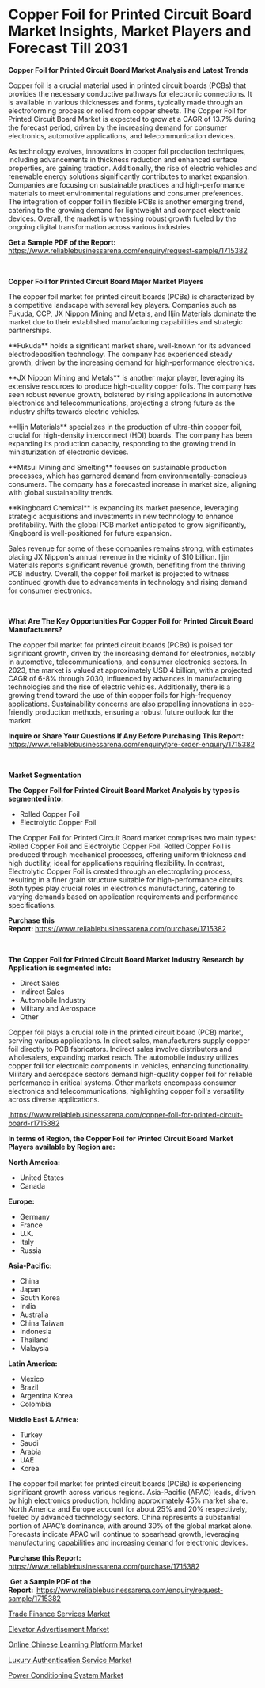 <p><h1>Copper Foil for Printed Circuit Board Market Insights, Market Players and Forecast Till 2031</h1></p><p><strong>Copper Foil for Printed Circuit Board Market Analysis and Latest Trends</strong></p>
<p><p>Copper foil is a crucial material used in printed circuit boards (PCBs) that provides the necessary conductive pathways for electronic connections. It is available in various thicknesses and forms, typically made through an electroforming process or rolled from copper sheets. The Copper Foil for Printed Circuit Board Market is expected to grow at a CAGR of 13.7% during the forecast period, driven by the increasing demand for consumer electronics, automotive applications, and telecommunication devices. </p><p>As technology evolves, innovations in copper foil production techniques, including advancements in thickness reduction and enhanced surface properties, are gaining traction. Additionally, the rise of electric vehicles and renewable energy solutions significantly contributes to market expansion. Companies are focusing on sustainable practices and high-performance materials to meet environmental regulations and consumer preferences. The integration of copper foil in flexible PCBs is another emerging trend, catering to the growing demand for lightweight and compact electronic devices. Overall, the market is witnessing robust growth fueled by the ongoing digital transformation across various industries.</p></p>
<p><strong>Get a Sample PDF of the Report:&nbsp;</strong> <a href="https://www.reliablebusinessarena.com/enquiry/request-sample/1715382?utm_campaign=1726&utm_medium=2&utm_source=Github&utm_content=ia&utm_term=23102024&utm_id=copper-foil-for-printed-circuit-board">https://www.reliablebusinessarena.com/enquiry/request-sample/1715382</a></p>
<p>&nbsp;</p>
<p><strong>Copper Foil for Printed Circuit Board Major Market Players</strong></p>
<p><p>The copper foil market for printed circuit boards (PCBs) is characterized by a competitive landscape with several key players. Companies such as Fukuda, CCP, JX Nippon Mining and Metals, and Iljin Materials dominate the market due to their established manufacturing capabilities and strategic partnerships.</p><p>**Fukuda** holds a significant market share, well-known for its advanced electrodeposition technology. The company has experienced steady growth, driven by the increasing demand for high-performance electronics.</p><p>**JX Nippon Mining and Metals** is another major player, leveraging its extensive resources to produce high-quality copper foils. The company has seen robust revenue growth, bolstered by rising applications in automotive electronics and telecommunications, projecting a strong future as the industry shifts towards electric vehicles.</p><p>**Iljin Materials** specializes in the production of ultra-thin copper foil, crucial for high-density interconnect (HDI) boards. The company has been expanding its production capacity, responding to the growing trend in miniaturization of electronic devices.</p><p>**Mitsui Mining and Smelting** focuses on sustainable production processes, which has garnered demand from environmentally-conscious consumers. The company has a forecasted increase in market size, aligning with global sustainability trends.</p><p>**Kingboard Chemical** is expanding its market presence, leveraging strategic acquisitions and investments in new technology to enhance profitability. With the global PCB market anticipated to grow significantly, Kingboard is well-positioned for future expansion.</p><p>Sales revenue for some of these companies remains strong, with estimates placing JX Nippon's annual revenue in the vicinity of $10 billion. Iljin Materials reports significant revenue growth, benefiting from the thriving PCB industry. Overall, the copper foil market is projected to witness continued growth due to advancements in technology and rising demand for consumer electronics.</p></p>
<p>&nbsp;</p>
<p><strong>What Are The Key Opportunities For Copper Foil for Printed Circuit Board Manufacturers?</strong></p>
<p><p>The copper foil market for printed circuit boards (PCBs) is poised for significant growth, driven by the increasing demand for electronics, notably in automotive, telecommunications, and consumer electronics sectors. In 2023, the market is valued at approximately USD 4 billion, with a projected CAGR of 6-8% through 2030, influenced by advances in manufacturing technologies and the rise of electric vehicles. Additionally, there is a growing trend toward the use of thin copper foils for high-frequency applications. Sustainability concerns are also propelling innovations in eco-friendly production methods, ensuring a robust future outlook for the market.</p></p>
<p><strong>Inquire or Share Your Questions If Any Before Purchasing This Report:</strong> <a href="https://www.reliablebusinessarena.com/enquiry/pre-order-enquiry/1715382?utm_campaign=1726&utm_medium=2&utm_source=Github&utm_content=ia&utm_term=23102024&utm_id=copper-foil-for-printed-circuit-board">https://www.reliablebusinessarena.com/enquiry/pre-order-enquiry/1715382</a></p>
<p>&nbsp;</p>
<p><strong>Market Segmentation</strong></p>
<p><strong>The Copper Foil for Printed Circuit Board Market Analysis by types is segmented into:</strong></p>
<p><ul><li>Rolled Copper Foil</li><li>Electrolytic Copper Foil</li></ul></p>
<p><p>The Copper Foil for Printed Circuit Board market comprises two main types: Rolled Copper Foil and Electrolytic Copper Foil. Rolled Copper Foil is produced through mechanical processes, offering uniform thickness and high ductility, ideal for applications requiring flexibility. In contrast, Electrolytic Copper Foil is created through an electroplating process, resulting in a finer grain structure suitable for high-performance circuits. Both types play crucial roles in electronics manufacturing, catering to varying demands based on application requirements and performance specifications.</p></p>
<p><strong>Purchase this Report:&nbsp;</strong><a href="https://www.reliablebusinessarena.com/purchase/1715382?utm_campaign=1726&utm_medium=2&utm_source=Github&utm_content=ia&utm_term=23102024&utm_id=copper-foil-for-printed-circuit-board">https://www.reliablebusinessarena.com/purchase/1715382</a></p>
<p>&nbsp;</p>
<p><strong>The Copper Foil for Printed Circuit Board Market Industry Research by Application is segmented into:</strong></p>
<p><ul><li>Direct Sales</li><li>Indirect Sales</li><li>Automobile Industry</li><li>Military and Aerospace</li><li>Other</li></ul></p>
<p><p>Copper foil plays a crucial role in the printed circuit board (PCB) market, serving various applications. In direct sales, manufacturers supply copper foil directly to PCB fabricators. Indirect sales involve distributors and wholesalers, expanding market reach. The automobile industry utilizes copper foil for electronic components in vehicles, enhancing functionality. Military and aerospace sectors demand high-quality copper foil for reliable performance in critical systems. Other markets encompass consumer electronics and telecommunications, highlighting copper foil's versatility across diverse applications.</p></p>
<p><a href="https://www.reliablebusinessarena.com/copper-foil-for-printed-circuit-board-r1715382?utm_campaign=1726&utm_medium=2&utm_source=Github&utm_content=ia&utm_term=23102024&utm_id=copper-foil-for-printed-circuit-board">&nbsp;https://www.reliablebusinessarena.com/copper-foil-for-printed-circuit-board-r1715382</a></p>
<p><strong>In terms of Region, the Copper Foil for Printed Circuit Board Market Players available by Region are:</strong></p>
<p>
    <p> <strong> North America: </strong>
        <ul>
            <li>United States</li>
            <li>Canada</li>
        </ul>
        </p> 
    <p> <strong> Europe: </strong>
        <ul>
            <li>Germany</li>
            <li>France</li>
            <li>U.K.</li>
            <li>Italy</li>
            <li>Russia</li>
        </ul>
        </p> 
    <p> <strong> Asia-Pacific: </strong>
        <ul>
            <li>China</li>
            <li>Japan</li>
            <li>South Korea</li>
            <li>India</li>
            <li>Australia</li>
            <li>China Taiwan</li>
            <li>Indonesia</li>
            <li>Thailand</li>
            <li>Malaysia</li>
        </ul>
        </p> 
    <p> <strong> Latin America: </strong>
        <ul>
            <li>Mexico</li>
            <li>Brazil</li>
            <li>Argentina Korea</li>
            <li>Colombia</li>
        </ul>
        </p> 
    <p> <strong> Middle East & Africa: </strong>
        <ul>
            <li>Turkey</li>
            <li>Saudi</li>
            <li>Arabia</li>
            <li>UAE</li>
            <li>Korea</li>
        </ul>
    </p>
    </p>
<p><p>The copper foil market for printed circuit boards (PCBs) is experiencing significant growth across various regions. Asia-Pacific (APAC) leads, driven by high electronics production, holding approximately 45% market share. North America and Europe account for about 25% and 20% respectively, fueled by advanced technology sectors. China represents a substantial portion of APAC’s dominance, with around 30% of the global market alone. Forecasts indicate APAC will continue to spearhead growth, leveraging manufacturing capabilities and increasing demand for electronic devices.</p></p>
<p><strong>Purchase this Report: </strong><a href="https://www.reliablebusinessarena.com/purchase/1715382?utm_campaign=1726&utm_medium=2&utm_source=Github&utm_content=ia&utm_term=23102024&utm_id=copper-foil-for-printed-circuit-board">https://www.reliablebusinessarena.com/purchase/1715382</a></p>
<p>&nbsp;<strong>Get a Sample PDF of the Report:&nbsp;&nbsp;</strong><a href="https://www.reliablebusinessarena.com/enquiry/request-sample/1715382?utm_campaign=1726&utm_medium=2&utm_source=Github&utm_content=ia&utm_term=23102024&utm_id=copper-foil-for-printed-circuit-board">https://www.reliablebusinessarena.com/enquiry/request-sample/1715382</a></p>
<p><strong></strong></p>
<p><p><a href="https://www.linkedin.com/pulse/trade-finance-services-market-evolution-global-trends-regional-dlnvf?utm_campaign=1726&utm_medium=2&utm_source=Github&utm_content=ia&utm_term=23102024&utm_id=copper-foil-for-printed-circuit-board">Trade Finance Services Market</a></p><p><a href="https://www.linkedin.com/pulse/elevator-advertisement-market-outlook-complete-industry-analysis-iq84f?utm_campaign=1726&utm_medium=2&utm_source=Github&utm_content=ia&utm_term=23102024&utm_id=copper-foil-for-printed-circuit-board">Elevator Advertisement Market</a></p><p><a href="https://www.linkedin.com/pulse/comprehensive-online-chinese-learning-platform-market-cbpsf?utm_campaign=1726&utm_medium=2&utm_source=Github&utm_content=ia&utm_term=23102024&utm_id=copper-foil-for-printed-circuit-board">Online Chinese Learning Platform Market</a></p><p><a href="https://www.linkedin.com/pulse/luxury-authentication-service-market-size-growth-cyljf?utm_campaign=1726&utm_medium=2&utm_source=Github&utm_content=ia&utm_term=23102024&utm_id=copper-foil-for-printed-circuit-board">Luxury Authentication Service Market</a></p><p><a href="https://issuu.com/reportprime-2/docs/power-conditioning-system-market-si_def6c748605596?utm_campaign=1726&utm_medium=2&utm_source=Github&utm_content=ia&utm_term=23102024&utm_id=copper-foil-for-printed-circuit-board">Power Conditioning System Market</a></p></p>